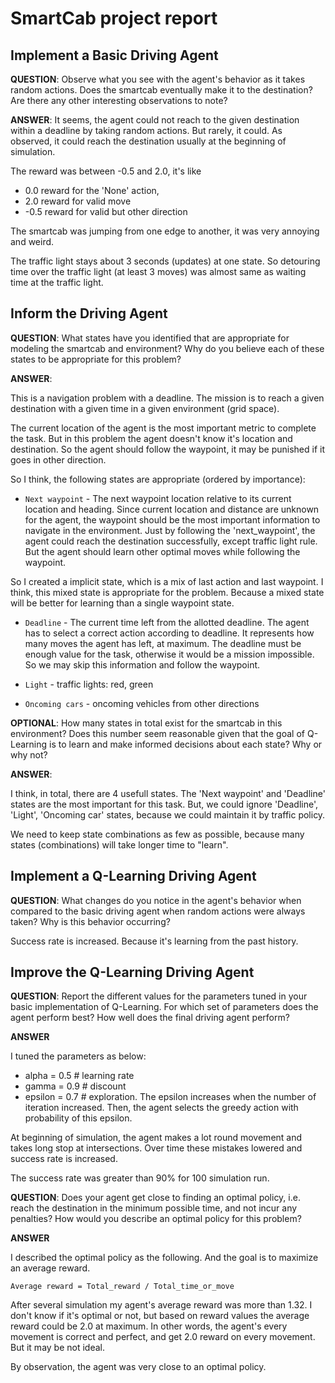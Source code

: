 # SmartCab project report

## Implement a Basic Driving Agent


**QUESTION**: Observe what you see with the agent's behavior as it takes random actions. Does the smartcab eventually make it to the destination? Are there any other interesting observations to note?

**ANSWER**:  It seems, the agent could not reach to the given destination within a deadline by taking random actions. But rarely, it could. As observed, it could reach the destination usually at the beginning of simulation.

The reward was between -0.5 and 2.0, it's like
* 0.0 reward for the 'None' action,
* 2.0 reward for valid move
* -0.5 reward for valid but other direction

The smartcab was jumping from one edge to another, it was very annoying and weird.

The traffic light stays about 3 seconds (updates) at one state. So detouring time over the traffic light (at least 3 moves) was almost same as waiting time at the traffic light.

## Inform the Driving Agent

**QUESTION**: What states have you identified that are appropriate for modeling the smartcab and environment? Why do you believe each of these states to be appropriate for this problem?

**ANSWER**:

This is a navigation problem with a deadline. The mission is to reach a given destination with a given time in a given environment (grid space).

The current location of the agent is the most important metric to complete the task. But in this problem the agent doesn't know it's location and destination. So the agent should follow the waypoint, it may be punished if it goes in other direction.

So I think, the following states are appropriate (ordered by importance):

* `Next waypoint` - The next waypoint location relative to its current location and heading. Since current location and distance are unknown for the agent, the waypoint should be the most important information to navigate in the environment. Just by following the 'next_waypoint', the agent could reach the destination successfully, except traffic light rule. But the agent should learn other optimal moves while following the waypoint.

 So I created a implicit state, which is a mix of last action and last waypoint. I think, this mixed state is appropriate for the problem. Because a mixed state will be better for learning than a single waypoint state.

* `Deadline` -  The current time left from the allotted deadline. The agent has to select a correct action according to deadline. It represents how many moves the agent has left, at maximum. The deadline must be enough value for the task, otherwise it would be a mission impossible. So we may skip this information and follow the waypoint.

* `Light` - traffic lights: red, green

* `Oncoming cars` - oncoming vehicles from other directions


**OPTIONAL**: How many states in total exist for the smartcab in this environment? Does this number seem reasonable given that the goal of Q-Learning is to learn and make informed decisions about each state? Why or why not?

**ANSWER**:  

I think, in total, there are 4 usefull states. The 'Next waypoint' and 'Deadline' states are the most important for this task. But, we could ignore 'Deadline', 'Light', 'Oncoming car' states, because we could maintain it by traffic policy.

We need to keep state combinations as few as possible, because many states (combinations) will take longer time to "learn".

## Implement a Q-Learning Driving Agent

**QUESTION**: What changes do you notice in the agent's behavior when compared to the basic driving agent when random actions were always taken? Why is this behavior occurring?

Success rate is increased. Because it's learning from the past history.


## Improve the Q-Learning Driving Agent


**QUESTION**: Report the different values for the parameters tuned in your basic implementation of Q-Learning. For which set of parameters does the agent perform best? How well does the final driving agent perform?

**ANSWER**

I tuned the parameters as below:

* alpha = 0.5  # learning rate
* gamma = 0.9  # discount
* epsilon = 0.7 # exploration. The epsilon increases when the number of iteration increased. Then, the agent selects the greedy action with probability of this epsilon.

At beginning of simulation, the agent makes a lot round movement and takes long stop at intersections. Over time these mistakes lowered and success rate is increased.

The success rate was  greater than 90% for 100 simulation run.

**QUESTION**: Does your agent get close to finding an optimal policy, i.e. reach the destination in the minimum possible time, and not incur any penalties? How would you describe an optimal policy for this problem?

**ANSWER**

I described the optimal policy as the following. And the goal is to maximize an average reward.

  ```
  Average reward = Total_reward / Total_time_or_move
  ```

After several simulation my agent's average reward was more than 1.32. I don't know if it's optimal or not, but based on reward values the average reward could be 2.0 at maximum. In other words, the agent's every movement is correct and perfect, and get 2.0 reward on every movement. But it may be not ideal.

By observation, the agent was very close to an optimal policy.
